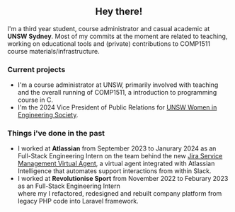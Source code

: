 <h2><center>Hey there!</center></h3>

I'm a third year student, course administrator and casual academic at <strong>UNSW Sydney</strong>. Most of my commits at the moment are related to teaching, working on educational tools and (private) contributions to COMP1511 course materials/infrastructure.

<h3>Current projects</h3>
<ul>
<li>I'm a course administrator at UNSW, primarily involved with teaching and the overall running of COMP1511, a introduction to programming course in C. </li>
<li>I'm the 2024 Vice President of Public Relations for <a href = "https://www.wiesoc.com/">UNSW Women in Engineering Society</a>.</li>
</ul>

<h3>Things i've done in the past</h3>
<ul>
  <li>I worked at <strong>Atlassian</strong> from September 2023 to Janurary 2024 as an Full-Stack Engineering Intern on the team behind the new <a href = "https://www.atlassian.com/software/jira/service-management/features/itsm/virtual-agent">Jira Service Management Virtual Agent</a>, a virtual agent integrated with Atlassian Intelligence that automates support interactions from within Slack.</li>
  <li>I worked at <strong>Revolutionise Sport</strong> from November 2022 to Feburary 2023 as an Full-Stack Engineering Intern </li> where my I refactored, redesigned and rebuilt company platform from legacy PHP code into Laravel framework.
</ul>
